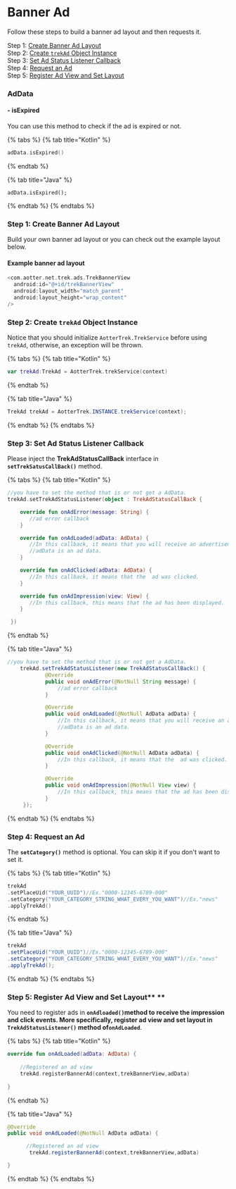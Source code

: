 # Banner Ad

Follow these steps to build a banner ad layout and then requests it.

Step 1: [Create Banner Ad Layout](banner-ad.md#step-1-create-banner-ad-layout)\
Step 2: [Create `trekAd` Object Instance](banner-ad.md#step-2-create-trekad-object-instance)\
Step 3: [Set Ad Status Listener Callback](banner-ad.md#step-3-set-ad-status-listener-callback)\
Step 4: [Request an Ad](banner-ad.md#step-4-request-an-ad)\
Step 5: [Register Ad View and Set Layout](banner-ad.md#step-5-register-ad-view-and-set-layout)

### **AdData**

#### - isExpired

You can use this method to check if the ad is expired or not.

{% tabs %}
{% tab title="Kotlin" %}
```kotlin
adData.isExpired()
```
{% endtab %}

{% tab title="Java" %}
```
adData.isExpired();
```
{% endtab %}
{% endtabs %}

### Step 1: Create Banner Ad Layout

Build your own banner ad layout or you can check out the example layout below.

#### **Example banner ad layout**

```kotlin
<com.aotter.net.trek.ads.TrekBannerView
  android:id="@+id/trekBannerView"
  android:layout_width="match_parent"
  android:layout_height="wrap_content"
/>
```

### Step 2: Create `trekAd` Object Instance

Notice that you should initialize `AotterTrek.TrekService` before using `trekAd`, otherwise, an exception will be thrown.

{% tabs %}
{% tab title="Kotlin" %}
```kotlin
var trekAd:TrekAd = AotterTrek.trekService(context)
```
{% endtab %}

{% tab title="Java" %}
```java
TrekAd trekAd = AotterTrek.INSTANCE.trekService(context);
```
{% endtab %}
{% endtabs %}

### Step 3: Set Ad Status Listener Callback

Please inject the **TrekAdStatusCallBack** interface in **`setTrekSatusCallBack()`** method.

{% tabs %}
{% tab title="Kotlin" %}
```kotlin
//you have to set the method that is or not get a AdData.
trekAd.setTrekAdStatusListener(object : TrekAdStatusCallBack {

    override fun onAdError(message: String) {
       //ad error callback
    }

    override fun onAdLoaded(adData: AdData) {
       //In this callback, it means that you will receive an advertisement.
       //adData is an ad data.
    }

    override fun onAdClicked(adData: AdData) {
       //In this callback, it means that the  ad was clicked.
    }

    override fun onAdImpression(view: View) {
       //In this callback, this means that the ad has been displayed.
    }

 })
```
{% endtab %}

{% tab title="Java" %}
```java
//you have to set the method that is or not get a AdData.
    trekAd.setTrekAdStatusListener(new TrekAdStatusCallBack() {
            @Override
            public void onAdError(@NotNull String message) {
                //ad error callback
            }

            @Override
            public void onAdLoaded(@NotNull AdData adData) {
                //In this callback, it means that you will receive an advertisement.
                //adData is an ad data.
            }

            @Override
            public void onAdClicked(@NotNull AdData adData) {
                //In this callback, it means that the  ad was clicked.
            }

            @Override
            public void onAdImpression(@NotNull View view) {
                //In this callback, this means that the ad has been displayed.
            }
     });
```
{% endtab %}
{% endtabs %}

### Step 4: Request an Ad

The **`setCategory()`** method is optional. You can skip it if you don't want to set it.

{% tabs %}
{% tab title="Kotlin" %}
```kotlin
trekAd
.setPlaceUid("YOUR_UUID")//Ex."0000-12345-6789-000"
.setCategory("YOUR_CATEGORY_STRING_WHAT_EVERY_YOU_WANT")//Ex."news"
.applyTrekAd()
```
{% endtab %}

{% tab title="Java" %}
```java
trekAd
.setPlaceUid("YOUR_UUID")//Ex."0000-12345-6789-000"
.setCategory("YOUR_CATEGORY_STRING_WHAT_EVERY_YOU_WANT")//Ex."news"
.applyTrekAd();
```
{% endtab %}
{% endtabs %}

### Step 5: Register Ad View and Set Layout** **

You need to register ads in **`onAdloaded()`**method to receive the impression and click events. More specifically, register ad view and set layout in **`TrekAdStatusListener()`** method of**`onAdLoaded`**.

{% tabs %}
{% tab title="Kotlin" %}
```kotlin
override fun onAdLoaded(adData: AdData) {
    
    //Registered an ad view
    trekAd.registerBannerAd(context,trekBannerView,adData)
       
}
```
{% endtab %}

{% tab title="Java" %}
```java
@Override
public void onAdLoaded(@NotNull AdData adData) {

      //Registered an ad view
       trekAd.registerBannerAd(context,trekBannerView,adData)

}
```
{% endtab %}
{% endtabs %}
